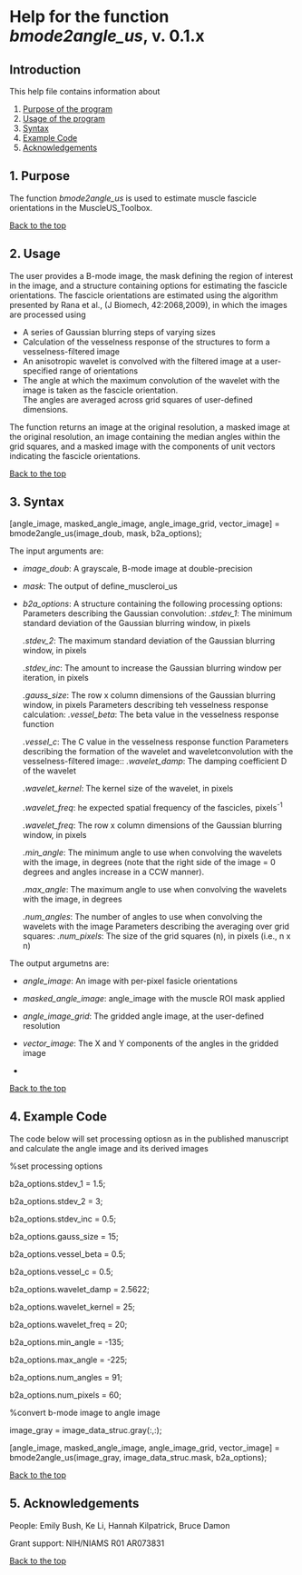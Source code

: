 # Help for the function <i>bmode2angle_us</i>, v. 0.1.x

## Introduction

This help file contains information about
1) [Purpose of the program](https://github.com/bdamon/MuscleUS_Toolbox/blob/master/Help/Help-for-bmode2angle_us.md#1-purpose)
2) [Usage of the program](https://github.com/bdamon/MuscleUS_Toolbox/blob/master/Help/Help-for-bmode2angle_us.md#2-usage)
3) [Syntax](https://github.com/bdamon/MuscleUS_Toolbox/blob/master/Help/Help-for-bmode2angle_us.md#3-Syntax)
4) [Example Code](https://github.com/bdamon/MuscleUS_Toolbox/blob/master/Help/Help-for-bmode2angle_us.md#4-Example-Code)
5) [Acknowledgements](https://github.com/bdamon/MuscleUS_Toolbox/blob/master/Help/Help-for-bmode2angle_us.md#5-Acknowledgements)

## 1. Purpose
 
The function <i>bmode2angle_us</i> is used to estimate muscle fascicle orientations in the MuscleUS_Toolbox.

[Back to the top](https://github.com/bdamon/MuscleUS_Toolbox/blob/master/Help/Help-for-bmode2angle_us.md)

## 2. Usage
The user provides a B-mode image, the mask defining the region of interest in the image, and a structure containing options for estimating the fascicle orientations. The fascicle orientations are estimated using the algorithm presented by Rana et al., (J Biomech, 42:2068,2009), in which the images are processed using 
* A series of Gaussian blurring steps of varying sizes  
* Calculation of the vesselness response of the structures to form a vesselness-filtered image
* An anisotropic wavelet is convolved with the filtered image at a user-specified range of orientations
* The angle at which the maximum convolution of the wavelet with the image is taken as the fascicle orientation.  
The angles are averaged across grid squares of user-defined dimensions.  

The function returns an image at the original resolution, a masked image at the original resolution, an image containing the median angles within the grid squares, and a masked image with the components of unit vectors indicating the fascicle orientations.

[Back to the top](https://github.com/bdamon/MuscleUS_Toolbox/blob/master/Help/Help-for-bmode2angle_us.md)

## 3. Syntax

[angle_image, masked_angle_image, angle_image_grid, vector_image] = bmode2angle_us(image_doub, mask, b2a_options);

The input arguments are:
 
* <i>image_doub</i>: A grayscale, B-mode image at double-precision

* <i>mask</i>: The output of define_muscleroi_us

* <i>b2a_options</i>: A structure containing the following processing options:
  Parameters describing the Gaussian convolution:
    <i>.stdev_1</i>: The minimum standard deviation of the Gaussian blurring window, in pixels

    <i>.stdev_2</i>: The maximum standard deviation of the Gaussian blurring window, in pixels
    
    <i>.stdev_inc</i>: The amount to increase the Gaussian blurring window per iteration, in pixels
   
    <i>.gauss_size</i>: The row x column dimensions of the Gaussian blurring window, in pixels
  Parameters describing teh vesselness response calculation:
    <i>.vessel_beta</i>: The beta value in the vesselness response function
   
    <i>.vessel_c</i>: The C value in the vesselness response function
  Parameters describing the formation of the wavelet and waveletconvolution with the vesselness-filtered image::
    <i>.wavelet_damp</i>: The damping coefficient D of the wavelet
   
    <i>.wavelet_kernel</i>: The kernel size of the wavelet, in pixels
   
    <i>.wavelet_freq</i>: he expected spatial frequency of the fascicles, pixels<sup>-1</sup>
  
    <i>.wavelet_freq</i>: The row x column dimensions of the Gaussian blurring window, in pixels
    
    <i>.min_angle</i>: The minimum angle to use when convolving the wavelets with the image, in degrees (note that the right side of the image = 0 degrees and angles increase in a CCW manner).
  
    <i>.max_angle</i>: The maximum angle to use when convolving the wavelets with the image, in degrees
  
    <i>.num_angles</i>: The number of angles to use when convolving the wavelets with the image
  Parameters describing the averaging over grid squares:
    <i>.num_pixels</i>: The size of the grid squares (n), in pixels (i.e., n x n)

The output argumetns are:

* <i>angle_image</i>: An image with per-pixel fasicle orientations

* <i>masked_angle_image</i>: angle_image with the muscle ROI mask applied

* <i>angle_image_grid</i>: The gridded angle image, at the user-defined resolution

* <i>vector_image</i>: The X and Y components of the angles in the gridded image
* 
[Back to the top](https://github.com/bdamon/MuscleUS_Toolbox/blob/master/Help/Help-for-bmode2angle_us.md)

## 4. Example Code
The code below will set processing optiosn as in the published manuscript and calculate the angle image and its derived images

%set processing options

b2a_options.stdev_1 = 1.5;

b2a_options.stdev_2 = 3; 

b2a_options.stdev_inc = 0.5;

b2a_options.gauss_size = 15;

b2a_options.vessel_beta = 0.5; 

b2a_options.vessel_c = 0.5;

b2a_options.wavelet_damp = 2.5622;

b2a_options.wavelet_kernel = 25;

b2a_options.wavelet_freq = 20;

b2a_options.min_angle = -135;

b2a_options.max_angle = -225;

b2a_options.num_angles = 91;

b2a_options.num_pixels = 60;

%convert b-mode image to angle image

image_gray = image_data_struc.gray(:,:);

[angle_image, masked_angle_image, angle_image_grid, vector_image] = bmode2angle_us(image_gray, image_data_struc.mask, b2a_options);

[Back to the top](https://github.com/bdamon/MuscleUS_Toolbox/blob/master/Help/Help-for-bmode2angle_us.md)

## 5. Acknowledgements
 People: Emily Bush, Ke Li, Hannah Kilpatrick, Bruce Damon
 
 Grant support: NIH/NIAMS R01 AR073831

[Back to the top](https://github.com/bdamon/MuscleUS_Toolbox/blob/master/Help/Help-for-bmode2angle_us.md)
